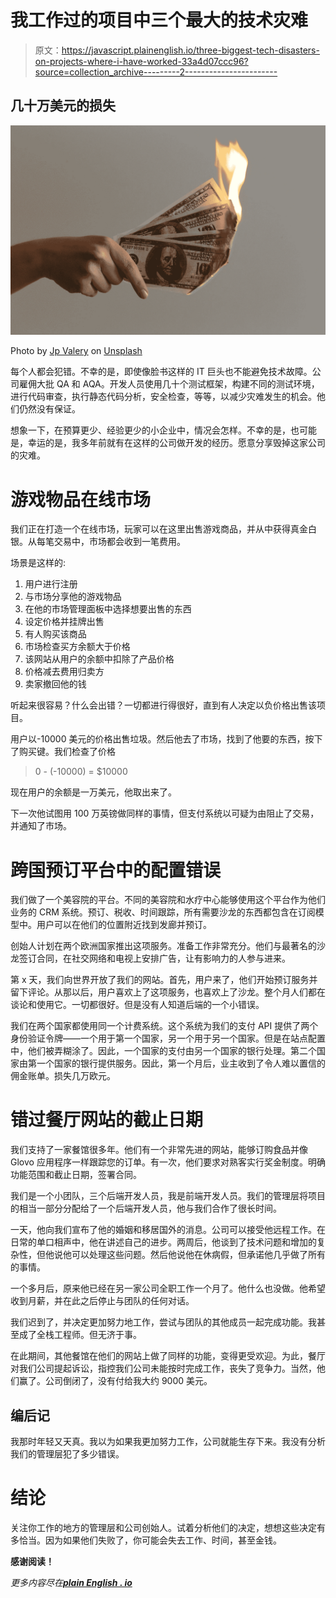 # 我工作过的项目中三个最大的技术灾难

> 原文：<https://javascript.plainenglish.io/three-biggest-tech-disasters-on-projects-where-i-have-worked-33a4d07ccc96?source=collection_archive---------2----------------------->

## 几十万美元的损失

![](img/4f8f7208709708c6775c832a81ef7402.png)

Photo by [Jp Valery](https://unsplash.com/@jpvalery?utm_source=medium&utm_medium=referral) on [Unsplash](https://unsplash.com?utm_source=medium&utm_medium=referral)

每个人都会犯错。不幸的是，即使像脸书这样的 IT 巨头也不能避免技术故障。公司雇佣大批 QA 和 AQA。开发人员使用几十个测试框架，构建不同的测试环境，进行代码审查，执行静态代码分析，安全检查，等等，以减少灾难发生的机会。他们仍然没有保证。

想象一下，在预算更少、经验更少的小企业中，情况会怎样。不幸的是，也可能是，幸运的是，我多年前就有在这样的公司做开发的经历。愿意分享毁掉这家公司的灾难。

# 游戏物品在线市场

我们正在打造一个在线市场，玩家可以在这里出售游戏商品，并从中获得真金白银。从每笔交易中，市场都会收到一笔费用。

场景是这样的:

1.  用户进行注册
2.  与市场分享他的游戏物品
3.  在他的市场管理面板中选择想要出售的东西
4.  设定价格并挂牌出售
5.  有人购买该商品
6.  市场检查买方余额大于价格
7.  该网站从用户的余额中扣除了产品价格
8.  价格减去费用归卖方
9.  卖家撤回他的钱

听起来很容易？什么会出错？一切都进行得很好，直到有人决定以负价格出售该项目。

用户以-10000 美元的价格出售垃圾。然后他去了市场，找到了他要的东西，按下了购买键。我们检查了价格

> 0 - (-10000) = $10000

现在用户的余额是一万美元，他取出来了。

下一次他试图用 100 万英镑做同样的事情，但支付系统以可疑为由阻止了交易，并通知了市场。

# 跨国预订平台中的配置错误

我们做了一个美容院的平台。不同的美容院和水疗中心能够使用这个平台作为他们业务的 CRM 系统。预订、税收、时间跟踪，所有需要沙龙的东西都包含在订阅模型中。用户可以在他们的位置附近找到发廊并预订。

创始人计划在两个欧洲国家推出这项服务。准备工作非常充分。他们与最著名的沙龙签订合同，在社交网络和电视上安排广告，让有影响力的人参与进来。

第 x 天，我们向世界开放了我们的网站。首先，用户来了，他们开始预订服务并留下评论。从那以后，用户喜欢上了这项服务，也喜欢上了沙龙。整个月人们都在谈论和使用它。一切都很好。但是没有人知道后端的一个小错误。

我们在两个国家都使用同一个计费系统。这个系统为我们的支付 API 提供了两个身份验证令牌——一个用于第一个国家，另一个用于另一个国家。但是在站点配置中，他们被弄糊涂了。因此，一个国家的支付由另一个国家的银行处理。第二个国家由第一个国家的银行提供服务。因此，第一个月后，业主收到了令人难以置信的佣金账单。损失几万欧元。

# 错过餐厅网站的截止日期

我们支持了一家餐馆很多年。他们有一个非常先进的网站，能够订购食品并像 Glovo 应用程序一样跟踪您的订单。有一次，他们要求对熟客实行奖金制度。明确功能范围和截止日期，签署合同。

我们是一个小团队，三个后端开发人员，我是前端开发人员。我们的管理层将项目的相当一部分分配给了一个后端开发人员，他与我们合作了很长时间。

一天，他向我们宣布了他的婚姻和移居国外的消息。公司可以接受他远程工作。在日常的单口相声中，他在讲述自己的进步。两周后，他谈到了技术问题和增加的复杂性，但他说他可以处理这些问题。然后他说他在休病假，但承诺他几乎做了所有的事情。

一个多月后，原来他已经在另一家公司全职工作一个月了。他什么也没做。他希望收到月薪，并在此之后停止与团队的任何对话。

我们迟到了，并决定更加努力地工作，尝试与团队的其他成员一起完成功能。我甚至成了全栈工程师。但无济于事。

在此期间，其他餐馆在他们的网站上做了同样的功能，变得更受欢迎。为此，餐厅对我们公司提起诉讼，指控我们公司未能按时完成工作，丧失了竞争力。当然，他们赢了。公司倒闭了，没有付给我大约 9000 美元。

## 编后记

我那时年轻又天真。我以为如果我更加努力工作，公司就能生存下来。我没有分析我们的管理层犯了多少错误。

# 结论

关注你工作的地方的管理层和公司创始人。试着分析他们的决定，想想这些决定有多恰当。因为如果他们失败了，你可能会失去工作、时间，甚至金钱。

**感谢阅读！**

*更多内容尽在*[***plain English . io***](http://plainenglish.io)
